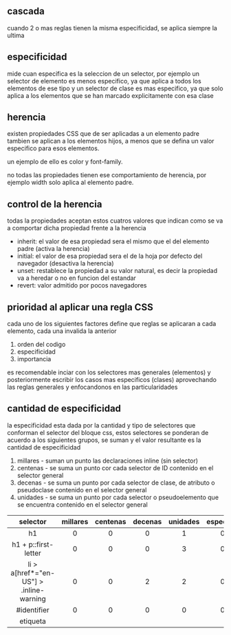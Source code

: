 ## cascada

cuando 2 o mas reglas tienen la misma especificidad, se aplica siempre la ultima

## especificidad

mide cuan especifica es la seleccion de un selector, por ejemplo un selector de
elemento es menos especifico, ya que aplica a todos los elementos de ese tipo
y un selector de clase es mas especifico, ya que solo aplica a los elementos
que se han marcado explicitamente con esa clase

## herencia

existen propiedades CSS que de ser aplicadas a un elemento padre tambien
se aplican a los elementos hijos, a menos que se defina un valor especifico
para esos elementos.

un ejemplo de ello es color y font-family.

no todas las propiedades tienen ese comportamiento de herencia, por ejemplo
width solo aplica al elemento padre.

## control de la herencia

todas la propiedades aceptan estos cuatros valores que indican como se va a
comportar dicha propiedad frente a la herencia 

- inherit: el valor de esa propiedad sera el mismo que el del elemento padre (activa la herencia)
- initial: el valor de esa propiedad sera el de la hoja por defecto del navegador (desactiva la herencia)
- unset: restablece la propiedad a su valor natural, es decir la propiedad va a heredar o no en funcion del estandar
- revert: valor admitido por pocos navegadores

## prioridad al aplicar una regla CSS

cada uno de los siguientes factores define que reglas se aplicaran a cada elemento, cada una invalida la anterior

1. orden del codigo
2. especificidad
3. importancia

es recomendable inciar con los selectores mas generales (elementos) y posteriormente escribir los casos mas especificos (clases)
aprovechando las reglas generales y enfocandonos en las particularidades

## cantidad de especificidad

la especificidad esta dada por la cantidad y tipo de selectores que conforman el selector del bloque css, estos selectores
se ponderan de acuerdo a los siguientes grupos, se suman y el valor resultante es la cantidad de especificidad

1. millares - suman un punto las declaraciones inline (sin selector)
2. centenas - se suma un punto cor cada selector de ID contenido en el selector general
3. decenas - se suma un punto por cada selector de clase, de atributo o pseudoclase contenido en el selector general
4. unidades - se suma un punto por cada selector o pseudoelemento que se encuentra contenido en el selector general

| selector                                | millares    | centenas      | decenas  | unidades | especificidad  |
|              :----:                     |    :----:   |    :----:     |  :----:  |  :----:  |     :----:     |
| h1                                      |       0     |        0      |     0    |     1    |       0001     |
| h1 + p::first-letter                    |       0     |        0      |     0    |     3    |       0003     |
| li > a[href*="en-US"] > .inline-warning |       0     |        0      |     2    |     2    |       0022     |
| #identifier                             |       0     |        0      |     0    |     0    |       0100     |
| etiqueta <style> (inline)               |       0     |        0      |     0    |     0    |       1000     |

Aunque esta forma de calculo de la especificidad es aproximada y esta orientada a entender el concepto, en realidad
cada tipo de selector tiene su propio nivel de especificidad.

si se diera el caso, un millar de selectores de clase no serian capaces de sobreescribir un selector de id

una forma mas precisa de evaluar la especificidad es anotar los niveles de especificidad de mayor a menor y
solo cuando hay empate de puntuaciones se tendra que evaluar el nivel inferior, de lo contrario se puede
prescindir de los niveles inferiores

## uso de !important

este valor se utiliza para convertir una propiedad y un valor particular en el elemento mas especifico, invalidando
las reglas normales de cascada

## layers

los layers se declaran con @layer, son conjuntos que permiten agrupar bloques y reglas de manera que podemos
dar prioridad a ciertas layers sobre de otras, entre mas al final este declarada una layer tendra mas prioridad
que una que se declaro antes.

el uso de !important tiene un efecto inverso, ya que la prioridad la tienen las reglas que aparecen en capas inferiores
ya que se entiende que se leen primero y las reglas marcadas con !important que colisionen en capas superiores no tendran efecto


las reglas que no se encuentran en un layer se agrupan en una layer sin nombre y se consideran como la ultima
layer declarada (con mayor prioridad), las declaraciones inline tambien tienen mayor precesencia que cualquier estilo
definido por el autor (sobre todas las layers y bloques sin layer)

## selectores

un selector es un patron que indica el conjunto de elementos al que se aplicara el bloque de estilo
al elemento o elementos que son seleccionados por el selector se les conoce como sujeto del selector

los selectores se encuentran definidos en la especificacion de selectores CSS, la mayoria de estos selectores
se encuentran definidos en la especificacion de selectores de nivel 3, una especificacion maduray con excelente soporte

## modelo de caja

en css todos los elementos tienen una caja a su alrededor, entender esas cajas es fundamental para crear layouts mas complejos

## cajas block e inline

existen 2 tipos de cajas en funcion de como se comportan en el flujo de la pagina y con relacion a otras cajas, ademas
estas cajas tienen un outer display type y un inner display type

se puede modificar el valor del display type mediante la propiedad display

### outer display type

**cuando la caja tiene outer display de block**

- la caja se posiciona en una nueva linea, el siguiente elemento inicia en otra linea (no importa si es block o inline)
- width y height se respetan
- padding, margin y border causan que los elementos cercanos se alejen de la caja
- la caja se extendera en la direccion inline hasta llenar el espacio disponible en su contenedor, incluso ocupando el 100% del contenedor

elementos como <code> <h1> y <p><code> usan block como outer display type por defecto

**cuando la caja tiene outer display de inline**

- la caja no genera un salto de linea, el siguiente elemento inicia en la misma linea (si no es block)
- width y height no aplican
- vertical padding, margins y borders no causan que otras cajas inline se alejen
- horizontal padding, margins y borders causan que otras cajas inline se alejen

elementos como <a>, <span> y <em> usan inline como outer display type por defecto

### inner display type

el inner display type indica como se dispondran los elementos dentro de la caja

block e inline son las formas predeterminadas de comportamiento en la web
por defecto los elementos dentro de la caja son dispuestos en normal flow y se comportan como cajas block o inline.

una forma de cambiar el inner display type es mediante display: flex, el elemento aun usara block como outer display
pero el inner display pasara a ser flex, lo que indica que cualquier descendiente disrecto de esta caja sera flex
y se comportara de acuerdo a la especificacion flexbox, otro ejemplo es display:grid

## CSS box model

el box model define como las distintas partes de una caja (margin, border, padding y content) trabajan en conjunto,
aplica totalmente a block box y parcialmente a inline box

exite el modelo estandar y un modelo alternativo

### partes de una caja

- content box - el area donde se muestra el contenido, se dimensiona usando las propiedades width, height, inline-size y block-size
- padding box - el area entre el contenido y el borde en forma de espacio en blaco (contiene el content y el espacio en blanco), se dimensiona con padding
- border box - envuelve el content y el padding, se dimesiona con border
- margin boz - es la capa superior, envuelve el conten, el padding, el border y espacio en blanco entre esta caja y otros elementos, se dimesiona con margin

### modelo estandar

cuando se usa el box model estandar, las propiedades de witdh y height aplican solo al content box, por lo que el tamaño real involucra sumar
el espacio añadido del padding y del border, no se considera margin por que este es el espacio fuera del border

### modelo alternativo

cuando se usa el modelo alternativo, las propiedades de tamaño no son las de content, si no las del border, por lo que el area del content
seran esas dimensiones menos el padding y el border, de la misma manera que el modelo estandar no se considera a margin

para indicar que se usara el modelo alternativo de usa la regla box-sizing: border-box;

### margin

es un espacio invisible que rodea a una caja, es usado para establecer un espacio entre un elemento y los elementos adyacentes
se pueden establecer o modificar todos los margenes mediante margin o individualmente mediante margin-top, margin-right, margin-bottom o margin-left

cuando margin tiene valores negativos, lo elementos se sobreponen

cuando los margenes de carios elementos colapsan se aplican las siguientes reglas dependiendo si son positivos o negativos

- cuando ambos margenes son positivos, se toma el superior
- cuando ambos son negativos, se toma el mas lejano a 0
- cuando uno es negativo, se resta del total

### border

el border es dibujado entre el padding y el margin, cuando se usa el modelo estandar, el tamaño del border se agrega al width y height del box,
cuando se usa el modelo alternativo, el tamaño del border se toma del content , dejando las medidas del box intactas

es comun usar border como shorthand para afectar varias propiedades de todos los bordes al mismo tiempo

div {
    border: 1px solid rebeccapurple;
}

tambien se puede modificar cada borde de forma independiente

- border-top
- border-right
- border-bottom
- border-left

alternativamente se puede modificar cada propiedad para todos los bordes

- border-width
- border-style
- border-color

si se desea ser mas especifico, se puede usar una propiedad concreta en un borde especifico

- border-top-width
- border-top-style
- border-top-color

y asi sucesivamente para todos los bordes


### padding

es el area entre el area del contenido y el borde, se usa para alejar el contenido del borde
a diferencia de margin, padding no puede tener valores negativos

cualquier fondo aplicado al elemento, se mostrara en el padding

el shorthand padding permite modificar el padding de todos los lados de un elemento

se puede indicar una medida para todos los lados

div {
    padding: 10px;
}

o medidas distintas

div {
    padding: 10px 15px 20px 25px;
}

tambien se pueden utilizar los propiedades independientes por lado

- padding-top
- padding-right
- padding-bottom
- padding-left

### box model para inline boxes

solo algunas reglas aplican a los elementos inline, en un ejemplo con span, podemos ver que:
- propiedades como height y width son ignoradas
- margin, border y padding verticales son respetadas pero no afectan la relacion de otro contenido con respecto al inline box
- padding y border llegan a colapsar con otras palabras en el parrafo 
- el margin, border y padding horizontales afectan la relacion con otro contenido (lo desplazan)

### display inline-block

inline-block es un valor especial de la propiedad display, es un punto medio entre inline y block,
permite que se apliquen las propiedades width y height a un elemento inline, ademas de que y evitar transposiciones
ademas de que no realiza un salto de linea como lo haria un elemento block

un elemento con esta regla adquiere el siguiente subconjunto de caracteristicas de los elementos block:

- las propiedades width y height son respetadas
- margin, padding y border causan que los elementos se desplacen

el tamaño del contenedor sera mayor al contenido si asi se indica con las propiedades width y height, ademas
de que a diferencia de los elementos block, el elemento no se posiciona en una nueva linea

## backgrounds y borders

la propiedad **background** es un shorthand de un numero considerable de propiedades que modifican el comportamiento
del fondo, por lo que en ocasiones las reglas que la usan son complejas ya que modifican muchas propiedades al mismo tiempo
por ejemplo:

.box {
  background: linear-gradient(
        105deg,
        rgba(255, 255, 255, 0.2) 39%,
        rgba(51, 56, 57, 1) 96%
      ) center center / 400px 200px no-repeat, url(big-star.png) center
      no-repeat, rebeccapurple;
}

### background color
para modificar el color del fondo de un elemento se usa la propiedad **background-color**

### background images
para mostrar una imagen como fondo de un elemento se usa la propiedad **background-image**
y el valor que recibe es url('[ruta de la imagen]')

de manera predeterminada, si la imagen es mas grande que el elemento al que se le aplica como fondo
solo se mostrara una porcion de la imagen

por el contrario si la imagen es mas pequeña se repetira la imagen hasta que se llene el fondo del elemento

### background repeat

cuando la imagen es mas pequeña que el elemento, la propiedad background-repeat controla el comportamiento de
la imagen para llenar el espacio que la imagen no cubre

valores:
- repeat - valor por defecto, se repite la imagen horizontal y vertical
- repeat-x - se repite la imagen horizontalmente
- repeat-y - se repite la imagen verticalmente
- no-repeat - no se repite la imagen

### background size
permite modificar el tamaño de la imagen que se aplicara de fondo, se pueden pasar medidas de ancho y alto
ademas permite que se use alguno de los siguientes valores:
- cover - el navegador hace que la imagen tenga las dimensiones para cubrir el fondo, el ratio de la imagen
            se mantiene, por lo que podria haber areas que no sean visibles

- contain - el navegador hace que el tamaño de la imagen coincida con las dimesiones del fondo donde se aplicara,
            es posible que existan espacios rellenados por el navegador si el ratio de la imagen y el del fondo son distintos

- dimensiones concretas - en un escenario ideal donde las medidas corresponden con las dimensiones de content y padding, se mostrara
            la imagen cubriendo todo el contenedor, si las medidas son mas pequeñas que la caja, se comenzaran a posicionar
            copias de la imagen para cubir el espacio o no (dependiendo el valor de background repeat)

### background position
permite indicar la posicion de la imagen de fondo, esta propiedad usa un sistema de cordenadas que inicia en la esquina superior izquierda,
ese punto es considerado la cordenada (0,0) y es el valor por defecto, la propiedad admite los siguientes valores:

- palabras clave como top, right o center
- medidas y porcentaces como 20px y 10%
- combinaciones de palabras clave y medidas

La forma basica de usar la propiedad es pasar 2 valores donde el primero indica la posicion horizontal y el segundo la posicion vertical

.box {
    background-position: 20px top;
}

Alternativamente se puede usar con 4 valores, util para indicar distancia desde ciertos lados a manera de offset
en el siguiente ejemplo el bakcground se posiciona a 20px del lado superior y a 10px del lado derecho

.box {
    background-position: top 20px right 10px;
}

cuando se usan 2 keywords de posicion no importa el orden, en el caso de usar porcentajes y medidas si es importante el orden ya que el primer valor
siempre correspondera al eje x y el segundo al eje y

### background gradients

permite usan fondos con gradientes, estos actuan como imagenes, precisamente se asignan por medio de la propiedad background-image y las funciones
de gradiente de CSS

### multiple background images

se pueden usar multiples background.image e igualmente aplicar las propiedades background-* de forma independiente a cada imagen
separando los valores con coma

.box {
    background-image: url('img1.png'), url('img2.png'), url('img3.png');
    background-repeat: no-repeat, repeat-x;
}

hay que tener las siguientes consideraciones

- cada uno de los valores aplican a la imagen segun el orden
- cuando el numero de valores para los atributos es menor al numero de imagenes, se ciclan esas propiedades
    de manera que en ejemplo anterior img3 tendria el valor de no repeat y si existiera un cuarto elemento
    este tendria el valor de repeat-x
- el orden de declaracion va de mayor a menor relevancia, la primera imagen es la capa superior, por lo que en caso
    de que se sobrepongan las imagenes, las partes que se veran visibles iran en funcion del orden en que fueron declaradas

### background attachment
propiedad que define como se va a comportar el fondo cuando se hace scroll en el contenido, tiene 3 posibles valores:

- scroll - el fondo esta en una posicion fija, tanto cuando se hace scroll en el contenido como en la pagina
- fixed - el fondo se mueve cuando se hace scroll en la pagina, pero no cuando se hace scroll en su contenido
- local - el fondo no se mueve cuando se hace scroll en la pagina, pero si se mueve cuando se hace scroll en su contenido

esta propiedad solo tiene efecto cuando hay contenido sobre el cual hacer scroll.

### background shorthand
el uso de background permite que se asignen todas las propiedades de backgroun en una sola regla,
es importante tener en cuenta las siguientes consideraciones:

- el valor de background-color siempre va despues de la ultima coma
- el valor de background-size debe de ir despues de background-position separado con el caracter /

en caso de que se usen **multiples** fondos usando el **shorthand background** se deben de separar las declaraciones de cada uno con coma